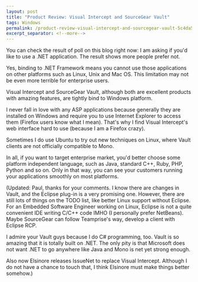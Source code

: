 ```yaml
---
layout: post
title: "Product Review: Visual Intercept and SourceGear Vault"
tags: Windows
permalink: /product-review-visual-intercept-and-sourcegear-vault-5c4da5493a07
excerpt_separator: <!--more-->
---
```

You can check the result of poll on this blog right now: I am asking if you'd like to use a .NET application. The result shows more people prefer not.

Yes, binding to .NET Framework means you cannot use those applications on other platforms such as Linux, Unix and Mac OS. This limitation may not be even more terrible for enterprise users.

Visual Intercept and SourceGear Vault, although both are excellent products with amazing features, are tightly bind to Windows platform.
<!--more-->

I never fall in love with any ASP applications because generally they are installed on Windows and require you to use Internet Explorer to access them (Firefox users know what I mean). That's why I find Visual Intercept's web interface hard to use (because I am a Firefox crazy).

Sometimes I do use Ubuntu to try out new techniques on Linux, where Vault clients are not officially compatible to Mono.

In all, if you want to target enterprise market, you'd better choose some platform independent language, such as Java, standard C++, Ruby, PHP, Python and so on. Only in that way, you can see your customers running your applications smoothly on most platforms.

(Updated: Paul, thanks for your comments. I know there are changes in Vault, and the Eclipse plug-in is a very promising one. However, there are still lots of things on the TODO list, like better Linux support without Eclipse. For an Embedded Software Engineer working on Linux, Eclipse is not a quite convenient IDE writing C/C++ code IMHO (I personally prefer NetBeans). Maybe SourceGear can follow Teamprise's way, develop a client with Eclipse RCP.

I admire your Vault guys because I do C# programming, too. Vault is so amazing that it is totally built on .NET. The only pity is that Microsoft does not want .NET to go anywhere like Java and Mono is net yet strong enough.

Also now Elsinore releases IssueNet to replace Visual Intercept. Although I do not have a chance to touch that, I think Elsinore must make things better somehow.)
